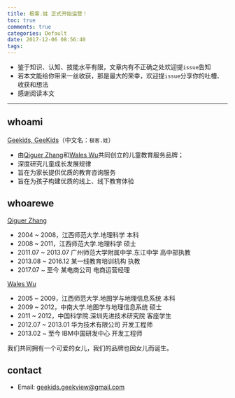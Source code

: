 ```yaml
---
title: 极客.娃 正式开始运营！
toc: true
comments: true
categories: Default
date: 2017-12-06 08:56:40
tags:
---
```


- 鉴于知识、认知、技能水平有限，文章内有不正确之处欢迎提`issue`告知
- 若本文能给你带来一丝收获，那是最大的荣幸，欢迎提`issue`分享你的吐槽、收获和想法
- 感谢阅读本文

---

## whoami

[Geekids, GeeKids](https://github.com/geekids)（中文名：`极客.娃`）

- 由[Qiguer Zhang](https://github.com/geekmummy)和[Wales Wu](https://github.com/geekerview)共同创立的儿童教育服务品牌；
- 深度研究儿童成长发展规律
- 旨在为家长提供优质的教育咨询服务
- 旨在为孩子构建优质的线上、线下教育体验

## whoarewe

[Qiguer Zhang](https://github.com/geekmummy)

- 2004 ~ 2008，江西师范大学.地理科学 本科
- 2008 ~ 2011，江西师范大学.地理科学 硕士
- 2011.07 ~ 2013.07 广州师范大学附属中学.东江中学 高中部执教
- 2013.08 ~ 2016.12 某一线教育培训机构 执教
- 2017.07 ~ 至今 某电商公司 电商运营经理

[Wales Wu](https://github.com/geekerview)

- 2005 ~ 2009，江西师范大学.地图学与地理信息系统 本科
- 2009 ~ 2012，中南大学.地图学与地理信息系统 硕士
- 2011 ~ 2012，中国科学院.深圳先进技术研究院 客座学生
- 2012.07 ~ 2013.01 华为技术有限公司 开发工程师
- 2013.02 ~ 至今 IBM中国研发中心 开发工程师

我们共同拥有一个可爱的女儿，我们的品牌也因女儿而诞生。

## contact

- Email: [geekids.geekview@gmail.com](geekids.geekview@gmail.com)